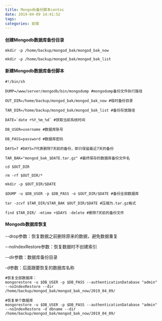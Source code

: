```yaml
---
title: Mongodb备份脚本centos
date: 2019-04-09 14:41:52
tags:
categories: 前端
---
```


#### 创建Mongodb数据库备份目录

```
mkdir -p /home/backup/mongod_bak/mongod_bak_now

mkdir -p /home/backup/mongod_bak/mongod_bak_list
```

#### 新建Mongodb数据库备份脚本

```
#!/bin/sh

DUMP=/www/server/mongodb/bin/mongodump #mongodump备份文件执行路径

OUT_DIR=/home/backup/mongod_bak/mongod_bak_now #临时备份目录

TAR_DIR=/home/backup/mongod_bak/mongod_bak_list #备份存放路径

DATE=`date +%Y_%m_%d` #获取当前系统时间

DB_USER=username #数据库账号

DB_PASS=password #数据库密码

DAYS=7 #DAYS=7代表删除7天前的备份，即只保留最近7天的备份

TAR_BAK="mongod_bak_$DATE.tar.gz" #最终保存的数据库备份文件名

cd $OUT_DIR

rm -rf $OUT_DIR/*

mkdir -p $OUT_DIR/$DATE

$DUMP -u $DB_USER -p $DB_PASS -o $OUT_DIR/$DATE #备份全部数据库

tar -zcvf $TAR_DIR/$TAR_BAK $OUT_DIR/$DATE #压缩为.tar.gz格式

find $TAR_DIR/ -mtime +$DAYS -delete #删除7天前的备份文件
```



#### Mongodb数据库恢复

--drop参数：恢复数据之前删除原来的数据，避免数据重复

--noIndexRestore参数：恢复数据时不创建索引

--dir参数：数据库备份目录

-d参数：后面跟要恢复的数据库名称

```
#恢复全部数据库：
mongorestore -u $DB_USER -p $DB_PASS --authenticationDatabase "admin" --noIndexRestore --dir /home/backup/mongod_bak/mongod_bak_now/2019_04_09/

#恢复单个数据库
mongorestore -u $DB_USER -p $DB_PASS --authenticationDatabase "admin" --noIndexRestore -d dbname --dir /home/backup/mongod_bak/mongod_bak_now/2019_04_09/
```

